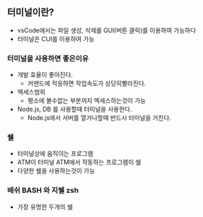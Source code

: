 ## 터미널이란?
- vsCode에서는 파일 생성, 삭제를 GUI(버튼 클릭)를 이용하여 가능하다
- 터미널은 CUI를 이용하여 가능

### 터미널을 사용하면 좋은이유
- 개발 효율이 좋아진다.
  - 커맨드에 적응하면 작업속도가 상당히빨라진다.
- 엑세스범위
  - 평소에 볼수없는 부분까지 엑세스하는것이 가능
- Node.js, DB 를 사용할때 터미널을 사용한다.
  - Node.js에서 서버를 열거나할때 반드시 터미널을 거친다.

### 쉘
- 터미널상에 움직이는 프로그램
- ATM이 터미널 ATM에서 작동하는 프로그램이 쉘
- 다양한 쉘을 사용하는것이 가능

### 배쉬 BASH 와 지쉘 zsh
- 가장 유명한 두개의 쉘